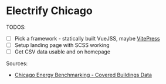 # Electrify Chicago


TODOS:

- [ ] Pick a framework - statically built VueJSS, maybe [VitePress](https://vitepress.dev/guide/getting-started)
- [ ] Setup landing page with SCSS working
- [ ] Get CSV data usable and on homepage

Sources:

- [Chicago Energy Benchmarking - Covered Buildings Data](https://data.cityofchicago.org/Environment-Sustainable-Development/Chicago-Energy-Benchmarking-Covered-Buildings/g5i5-yz37)
